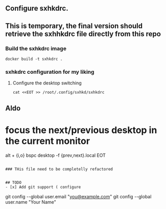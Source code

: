 ## Configure sxhkdrc.
## This is temporary, the final version should retrieve the sxhhkdrc file directly from this repo

### Build the sxhkdrc image  

``` docker build -t sxhkdrc . ```


### sxhkdrc configuration for my liking
1. Configure the desktop switching 
   ```
   cat <<EOT >> /root/.config/sxhkd/sxhkdrc

## Aldo
# focus the next/previous desktop in the current monitor
alt + {i,o}
bspc desktop -f {prev,next}.local
   EOT
   ```

### THis file need to be completelly refactored


## TODO
- [x] Add git support ( configure 
```
git config --global user.email "you@example.com"
git config --global user.name "Your Name"
```	

